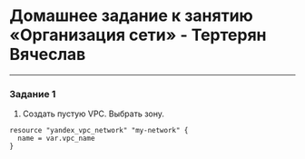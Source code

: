 # Домашнее задание к занятию «Организация сети» - Тертерян Вячеслав

---

### Задание 1  

1. Создать пустую VPC. Выбрать зону.  

```
resource "yandex_vpc_network" "my-network" {
  name = var.vpc_name
}
```